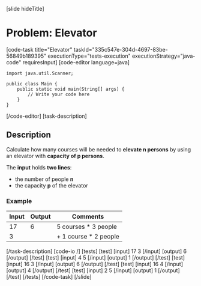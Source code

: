 [slide hideTitle]
# Problem: Elevator
[code-task title="Elevator" taskId="335c547e-304d-4697-83be-56849b189395" executionType="tests-execution" executionStrategy="java-code" requiresInput]
[code-editor language=java]
```
import java.util.Scanner;

public class Main {
    public static void main(String[] args) {
        // Write your code here
    }
}

```
[/code-editor]
[task-description]
## Description

Calculate how many courses will be needed to **elevate n persons** by using an elevator with **capacity of p persons**. 

The **input** holds **two lines**: 
- the number of people **n**
- the capacity **p** of the elevator

### Example
| **Input** | **Output** | **Comments**
| --- | --- | --- |
| 17 | 6 | 5 courses * 3 people |
| 3 | | + 1 course * 2 people |

[/task-description]
[code-io /]
[tests]
[test]
[input]
17
3
[/input]
[output]
6
[/output]
[/test]
[test]
[input]
4
5
[/input]
[output]
1
[/output]
[/test]
[test]
[input]
16
3
[/input]
[output]
6
[/output]
[/test]
[test]
[input]
16
4
[/input]
[output]
4
[/output]
[/test]
[test]
[input]
2
5
[/input]
[output]
1
[/output]
[/test]
[/tests]
[/code-task]
[/slide]